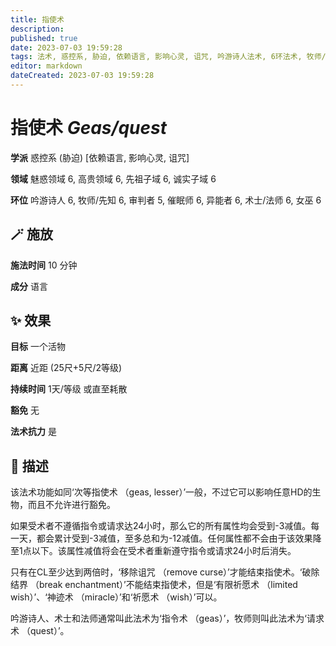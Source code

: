 ```yaml
---
title: 指使术
description: 
published: true
date: 2023-07-03 19:59:28
tags: 法术, 惑控系, 胁迫, 依赖语言, 影响心灵, 诅咒, 吟游诗人法术, 6环法术, 牧师/先知法术, 审判者法术, 5环法术, 催眠师法术, 异能者法术, 术士/法师法术, 女巫法术, 魅惑领域, 高贵领域, 先祖子域, 诚实子域
editor: markdown
dateCreated: 2023-07-03 19:59:28
---
```


# **指使术** *Geas/quest*

**学派** 惑控系 (胁迫) \[依赖语言, 影响心灵, 诅咒\] 

**领域** 魅惑领域 6, 高贵领域 6, 先祖子域 6, 诚实子域 6

**环位** 吟游诗人 6, 牧师/先知 6, 审判者 5, 催眠师 6, 异能者 6, 术士/法师 6, 女巫 6

## 🪄 施放

**施法时间** 10 分钟

**成分** 语言

## ✨ 效果 

**目标** 一个活物 

**距离** 近距 (25尺+5尺/2等级)  

**持续时间** 1天/等级 或直至耗散 

**豁免** 无

**法术抗力** 是

## 📖 描述

该法术功能如同‘次等指使术 （geas, lesser）’一般，不过它可以影响任意HD的生物，而且不允许进行豁免。

如果受术者不遵循指令或请求达24小时，那么它的所有属性均会受到-3减值。每一天，都会累计受到-3减值，至多总和为-12减值。任何属性都不会由于该效果降至1点以下。该属性减值将会在受术者重新遵守指令或请求24小时后消失。

只有在CL至少达到两倍时，‘移除诅咒 （remove curse）’才能结束指使术。‘破除结界 （break enchantment）’不能结束指使术，但是‘有限祈愿术 （limited wish）’、‘神迹术 （miracle）’和‘祈愿术 （wish）’可以。

吟游诗人、术士和法师通常叫此法术为‘指令术 （geas）’，牧师则叫此法术为‘请求术 （quest）’。
    